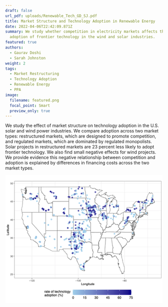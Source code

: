 ```yaml
---
draft: false
url_pdf: uploads/Renewable_Tech_GD_SJ.pdf
title: Market Structure and Technology Adoption in Renewable Energy
date: 2022-04-06T22:42:09.871Z
summary: We study whether competition in electricity markets affects the
  adoption of frontier technology in the wind and solar industries.
featured: true
authors:
  - Gaurav Doshi
  - Sarah Johnston
weight: 2
tags:
  - Market Restructuring
  - Technology Adoption
  - Renewable Energy
  - PPA
image:
  filename: featured.png
  focal_point: Smart
  preview_only: true
---
```

We study the effect of market structure on technology adoption in the U.S. solar and wind power industries. We compare adoption across two market types: restructured markets, which are designed to promote competition, and regulated markets, which are dominated by regulated monopolists. Solar projects in restructured markets are 23 percent less likely to adopt frontier technology. We also find small negative effects for wind projects. We provide evidence this negative relationship between competition and adoption is explained by differences in financing costs across the two market types.

![](featured.png "Predicted change in technology adoption (%) if all wind projects use long term contracting")